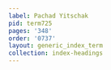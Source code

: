 ```yaml
---
label: Pachad Yitschak
pid: term725
pages: '348'
order: '0737'
layout: generic_index_term
collection: index-headings
---
```

